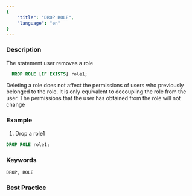 ```yaml
---
{
    "title": "DROP ROLE",
    "language": "en"
}
---
```


<!--
Licensed to the Apache Software Foundation (ASF) under one
or more contributor license agreements.  See the NOTICE file
distributed with this work for additional information
regarding copyright ownership.  The ASF licenses this file
to you under the Apache License, Version 2.0 (the
"License"); you may not use this file except in compliance
with the License.  You may obtain a copy of the License at

  http://www.apache.org/licenses/LICENSE-2.0

Unless required by applicable law or agreed to in writing,
software distributed under the License is distributed on an
"AS IS" BASIS, WITHOUT WARRANTIES OR CONDITIONS OF ANY
KIND, either express or implied.  See the License for the
specific language governing permissions and limitations
under the License.
-->



### Description

The statement user removes a role

```sql
  DROP ROLE [IF EXISTS] role1;
```

Deleting a role does not affect the permissions of users who previously belonged to the role. It is only equivalent to decoupling the role from the user. The permissions that the user has obtained from the role will not change

### Example

1. Drop a role1

```sql
DROP ROLE role1;
```

### Keywords

    DROP, ROLE

### Best Practice

